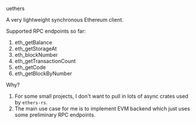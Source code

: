 uethers

A very lightweight synchronous Ethereum client.

Supported RPC endpoints so far:

1. eth_getBalance
2. eth_getStorageAt
3. eth_blockNumber
4. eth_getTransactionCount
5. eth_getCode
6. eth_getBlockByNumber


Why?

1. For some small projects, I don't want to pull in lots of async crates used by `ethers-rs`.
2. The main use case for me is to implement EVM backend which just uses some preliminary RPC endpoints.